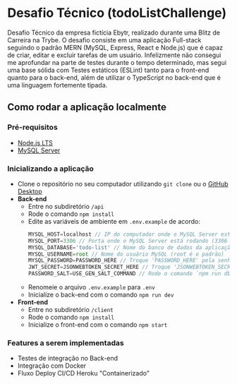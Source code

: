 # Desafio Técnico (todoListChallenge)
Desafio Técnico da empresa fictícia Ebytr, realizado durante uma Blitz de Carreira na Trybe. O desafio consiste em uma aplicação Full-stack seguindo o padrão MERN (MySQL, Express, React e Node.js) que é capaz de criar, editar e excluir tarefas de um usuário.
Infelizmente não consegui me aprofundar na parte de testes durante o tempo determinado, mas segui uma base sólida com Testes estáticos (ESLint) tanto para o front-end quanto para o back-end, além de utilizar o TypeScript no back-end que é uma linguagem fortemente tipada.

## Como rodar a aplicação localmente

### Pré-requisitos
- [Node.js LTS](https://nodejs.org/en/download/)
- [MySQL Server](https://dev.mysql.com/downloads/mysql/)

### Inicializando a aplicação
- Clone o repositório no seu computador utilizando `git clone` ou o [GitHub Desktop](https://desktop.github.com/)
- **Back-end**
  - Entre no subdiretório `/api`
  - Rode o comando `npm install`
  - Edite as variáveis de ambiente em `.env.example` de acordo:
    ```js
    MYSQL_HOST=localhost // IP do computador onde o MySQL Server está rodando
    MYSQL_PORT=3306 // Porta onde o MySQL Server está rodando (3306 é a padrão)
    MYSQL_DATABASE='todo-list' // Nome do banco de dados da aplicação
    MYSQL_USERNAME=root // Nome do usuário MySQL (root é o padrão)
    MYSQL_PASSWORD=PASSWORD_HERE // Troque 'PASSWORD_HERE' pela senha do usuário MySQL
    JWT_SECRET=JSONWEBTOKEN_SECRET_HERE // Troque 'JSONWEBTOKEN_SECRET_HERE' por uma senha forte (qualquer string é válida)
    PASSWORD_SALT=USE_GEN_SALT_COMMAND // Rode o comando `npm run db:salt:generate` e use o retorno desse comando
    ``` 
  - Renomeie o arquivo `.env.example` para `.env`
  - Inicialize o back-end com o comando `npm run dev`
- **Front-end**
  - Entre no subdiretório `/client`
  - Rode o comando `npm install`
  - Inicialize o front-end com o comando `npm start`

### Features a serem implementadas
- Testes de integração no Back-end
- Integração com Docker
- Fluxo Deploy CI/CD Heroku "Containerizado"
